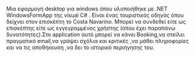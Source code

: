 Μια εφαρμογή desktop  για  windows  όπου υλοποιήθηκε με .NET  WindowsFormApp  της visual C# . Είναι ένας τουριστικός οδηγός όπου δείχνει στον επισκέπτη το Costa Navarino. Μπορεί να συνδεθεί είτε ως επισκέπτης είτε ως  εγγεγραμμένος χρήστης (όπου έχει παραπάνω δυνατότητες).Στο application  αυτό μπορεί να κάνει Booking,να στείλει πραγματικό email,να γράψει σχόλια και κριτικές ,να μάθει πληροφορίες και να τις αποθήκευση ,να δει το ιστορικό περιήγησης του.
